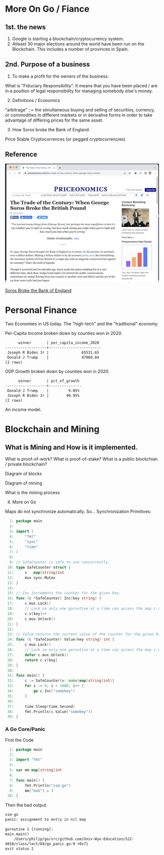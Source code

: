 

<style>
.pagebreak { page-break-before: always; }
.half { height: 200px; }
</style>
<style>
.pagebreak { page-break-before: always; }
.half { height: 200px; }
.markdown-body {
	font-size: 12px;
}
.markdown-body td {
	font-size: 12px;
}
</style>



More On Go / Fiance
====================

1st. the news
-----------------

1. Google is starting a blockchain/cryptocurrency system.
1. Atleast 30 major elections around the world have been run on the Blockchain.  This includes a number of provinces in Spain.

2nd. Purpose of a business
-------------------------

1. To make a profit for the owners of the business.

What is "Fiduciary Responsibility".  It means that you have been placed / are in a
position of legal responsibility for managing somebody else's money.

2. Definitions / Economics

"arbitrage" ::= the simultaneous buying and selling of securities, currency, or commodities in different markets or in derivative forms in order to take advantage of differing prices for the same asset.

3. How Soros broke the Bank of England.

Price Stable Cryptocurrences (or pegged cryptocurrencies)

## Reference

![soros.png](soros.png)

[Soros Broke the Bank of England](https://priceonomics.com/the-trade-of-the-century-when-george-soros-broke/)



Personal Finance
=====

Two Economies in US today.  The "high-tech" and the "traditional" economy.

Per-Capita Income broken down by counties won in 2020.

```
      winner       | per_capita_income_2020 
-------------------+------------------------
 Joseph R Biden Jr |               65531.65
 Donald J Trump    |               47960.04
(2 rows)
```


GDP Growth broken down by counties won in 2020.

```
      winner       | pct_of_growth 
-------------------+---------------
 Donald J Trump    |         9.05%
 Joseph R Biden Jr |        90.95%
(2 rows)
```




An income model.

























Blockchain and Mining
====================================================


What is Mining and How is it implemented.
-----

What is proof-of-work?  What is proof-of-stake?  What is a public blockchian / private blockchain?

Diagram of blocks

Diagram of mining

What is the mining process


4. More on Go

Maps do not synchronize automatically.
So... Synchronization Primitives:

```Go
  1: package main
  2: 
  3: import (
  4:     "fmt"
  5:     "sync"
  6:     "time"
  7: )
  8: 
  9: // SafeCounter is safe to use concurrently.
 10: type SafeCounter struct {
 11:     v   map[string]int
 12:     mux sync.Mutex
 13: }
 14: 
 15: // Inc increments the counter for the given key.
 16: func (c *SafeCounter) Inc(key string) {
 17:     c.mux.Lock()
 18:     // Lock so only one goroutine at a time can access the map c.v.
 19:     c.v[key]++
 20:     c.mux.Unlock()
 21: }
 22: 
 23: // Value returns the current value of the counter for the given key.
 24: func (c *SafeCounter) Value(key string) int {
 25:     c.mux.Lock()
 26:     // Lock so only one goroutine at a time can access the map c.v.
 27:     defer c.mux.Unlock()
 28:     return c.v[key]
 29: }
 30: 
 31: func main() {
 32:     c := SafeCounter{v: make(map[string]int)}
 33:     for i := 0; i < 1000; i++ {
 34:         go c.Inc("somekey")
 35:     }
 36: 
 37:     time.Sleep(time.Second)
 38:     fmt.Println(c.Value("somekey"))
 39: }


```

### A Go Core/Panic 

First the Code

```Go
  1: package main
  2: 
  3: import "fmt"
  4: 
  5: var mm map[string]int
  6: 
  7: func main() {
  8:     fmt.Println("vim-go")
  9:     mm["bob"] = 3
 10: }


```

Then the bad output.


```
vim-go
panic: assignment to entry in nil map

goroutine 1 [running]:
main.main()
	/Users/philip/go/src/github.com/Univ-Wyo-Education/S22-4010/class/lect/04/go_panic.go:9 +0x71
exit status 2


```

